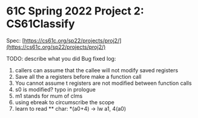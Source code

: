 # 61C Spring 2022 Project 2: CS61Classify

Spec: [https://cs61c.org/sp22/projects/proj2/](https://cs61c.org/sp22/projects/proj2/)

TODO: describe what you did
Bug fixed log:
1. callers can assume that the callee will not modify saved registers
2. Save all the a registers before make a function call
3. You cannot assume t registers are not modified between function calls
4. s0 is modified? typo in prologue
5. m1 stands for mum of clms
6. using ebreak to circumscribe the scope
7. learn to read ** char: *(a0+4) -> lw a1, 4(a0)
